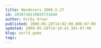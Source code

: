 ```yaml
---
title: Wanderers 2008.5.27
id: 2030710119655731648
author: Kirby Urner
published: 2008-05-28T14:02:00.000-07:00
updated: 2008-05-28T14:10:43.301-07:00
blog: world_game
tags: 
---
```



